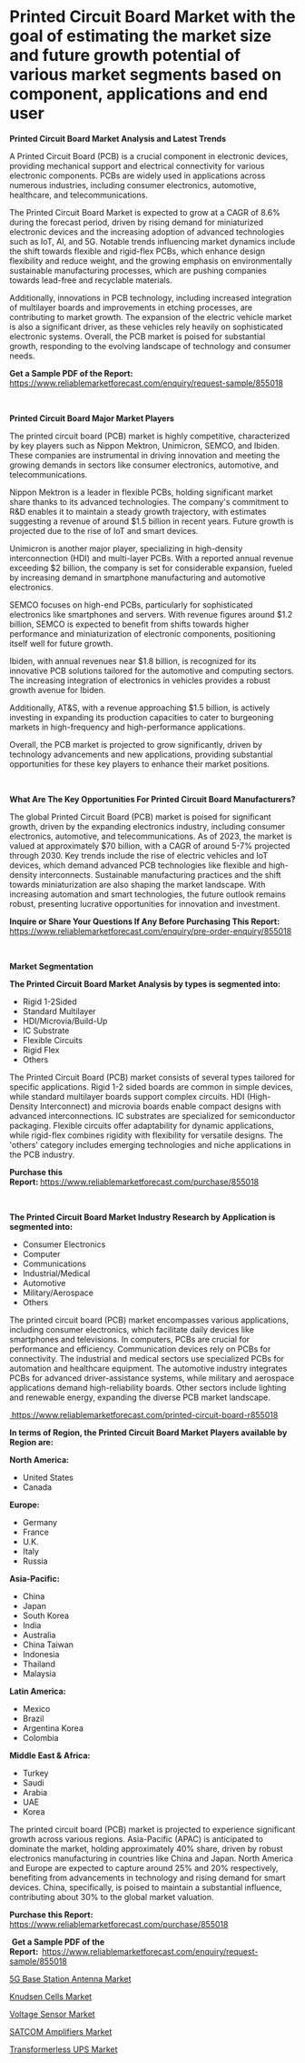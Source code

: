 <p><h1>Printed Circuit Board Market with the goal of estimating the market size and future growth potential of various market segments based on component, applications and end user</h1></p><p><strong>Printed Circuit Board Market Analysis and Latest Trends</strong></p>
<p><p>A Printed Circuit Board (PCB) is a crucial component in electronic devices, providing mechanical support and electrical connectivity for various electronic components. PCBs are widely used in applications across numerous industries, including consumer electronics, automotive, healthcare, and telecommunications. </p><p>The Printed Circuit Board Market is expected to grow at a CAGR of 8.6% during the forecast period, driven by rising demand for miniaturized electronic devices and the increasing adoption of advanced technologies such as IoT, AI, and 5G. Notable trends influencing market dynamics include the shift towards flexible and rigid-flex PCBs, which enhance design flexibility and reduce weight, and the growing emphasis on environmentally sustainable manufacturing processes, which are pushing companies towards lead-free and recyclable materials. </p><p>Additionally, innovations in PCB technology, including increased integration of multilayer boards and improvements in etching processes, are contributing to market growth. The expansion of the electric vehicle market is also a significant driver, as these vehicles rely heavily on sophisticated electronic systems. Overall, the PCB market is poised for substantial growth, responding to the evolving landscape of technology and consumer needs.</p></p>
<p><strong>Get a Sample PDF of the Report:&nbsp;</strong> <a href="https://www.reliablemarketforecast.com/enquiry/request-sample/855018?utm_campaign=1890&utm_medium=2&utm_source=Github&utm_content=ia&utm_term=06042025&utm_id=printed-circuit-board">https://www.reliablemarketforecast.com/enquiry/request-sample/855018</a></p>
<p>&nbsp;</p>
<p><strong>Printed Circuit Board Major Market Players</strong></p>
<p><p>The printed circuit board (PCB) market is highly competitive, characterized by key players such as Nippon Mektron, Unimicron, SEMCO, and Ibiden. These companies are instrumental in driving innovation and meeting the growing demands in sectors like consumer electronics, automotive, and telecommunications.</p><p>Nippon Mektron is a leader in flexible PCBs, holding significant market share thanks to its advanced technologies. The company's commitment to R&D enables it to maintain a steady growth trajectory, with estimates suggesting a revenue of around $1.5 billion in recent years. Future growth is projected due to the rise of IoT and smart devices.</p><p>Unimicron is another major player, specializing in high-density interconnection (HDI) and multi-layer PCBs. With a reported annual revenue exceeding $2 billion, the company is set for considerable expansion, fueled by increasing demand in smartphone manufacturing and automotive electronics.</p><p>SEMCO focuses on high-end PCBs, particularly for sophisticated electronics like smartphones and servers. With revenue figures around $1.2 billion, SEMCO is expected to benefit from shifts towards higher performance and miniaturization of electronic components, positioning itself well for future growth.</p><p>Ibiden, with annual revenues near $1.8 billion, is recognized for its innovative PCB solutions tailored for the automotive and computing sectors. The increasing integration of electronics in vehicles provides a robust growth avenue for Ibiden.</p><p>Additionally, AT&S, with a revenue approaching $1.5 billion, is actively investing in expanding its production capacities to cater to burgeoning markets in high-frequency and high-performance applications.</p><p>Overall, the PCB market is projected to grow significantly, driven by technology advancements and new applications, providing substantial opportunities for these key players to enhance their market positions.</p></p>
<p>&nbsp;</p>
<p><strong>What Are The Key Opportunities For Printed Circuit Board Manufacturers?</strong></p>
<p><p>The global Printed Circuit Board (PCB) market is poised for significant growth, driven by the expanding electronics industry, including consumer electronics, automotive, and telecommunications. As of 2023, the market is valued at approximately $70 billion, with a CAGR of around 5-7% projected through 2030. Key trends include the rise of electric vehicles and IoT devices, which demand advanced PCB technologies like flexible and high-density interconnects. Sustainable manufacturing practices and the shift towards miniaturization are also shaping the market landscape. With increasing automation and smart technologies, the future outlook remains robust, presenting lucrative opportunities for innovation and investment.</p></p>
<p><strong>Inquire or Share Your Questions If Any Before Purchasing This Report:</strong> <a href="https://www.reliablemarketforecast.com/enquiry/pre-order-enquiry/855018?utm_campaign=1890&utm_medium=2&utm_source=Github&utm_content=ia&utm_term=06042025&utm_id=printed-circuit-board">https://www.reliablemarketforecast.com/enquiry/pre-order-enquiry/855018</a></p>
<p>&nbsp;</p>
<p><strong>Market Segmentation</strong></p>
<p><strong>The Printed Circuit Board Market Analysis by types is segmented into:</strong></p>
<p><ul><li>Rigid 1-2Sided</li><li>Standard Multilayer</li><li>HDI/Microvia/Build-Up</li><li>IC Substrate</li><li>Flexible Circuits</li><li>Rigid Flex</li><li>Others</li></ul></p>
<p><p>The Printed Circuit Board (PCB) market consists of several types tailored for specific applications. Rigid 1-2 sided boards are common in simple devices, while standard multilayer boards support complex circuits. HDI (High-Density Interconnect) and microvia boards enable compact designs with advanced interconnections. IC substrates are specialized for semiconductor packaging. Flexible circuits offer adaptability for dynamic applications, while rigid-flex combines rigidity with flexibility for versatile designs. The 'others' category includes emerging technologies and niche applications in the PCB industry.</p></p>
<p><strong>Purchase this Report:&nbsp;</strong><a href="https://www.reliablemarketforecast.com/purchase/855018?utm_campaign=1890&utm_medium=2&utm_source=Github&utm_content=ia&utm_term=06042025&utm_id=printed-circuit-board">https://www.reliablemarketforecast.com/purchase/855018</a></p>
<p>&nbsp;</p>
<p><strong>The Printed Circuit Board Market Industry Research by Application is segmented into:</strong></p>
<p><ul><li>Consumer Electronics</li><li>Computer</li><li>Communications</li><li>Industrial/Medical</li><li>Automotive</li><li>Military/Aerospace</li><li>Others</li></ul></p>
<p><p>The printed circuit board (PCB) market encompasses various applications, including consumer electronics, which facilitate daily devices like smartphones and televisions. In computers, PCBs are crucial for performance and efficiency. Communication devices rely on PCBs for connectivity. The industrial and medical sectors use specialized PCBs for automation and healthcare equipment. The automotive industry integrates PCBs for advanced driver-assistance systems, while military and aerospace applications demand high-reliability boards. Other sectors include lighting and renewable energy, expanding the diverse PCB market landscape.</p></p>
<p><a href="https://www.reliablemarketforecast.com/printed-circuit-board-r855018?utm_campaign=1890&utm_medium=2&utm_source=Github&utm_content=ia&utm_term=06042025&utm_id=printed-circuit-board">&nbsp;https://www.reliablemarketforecast.com/printed-circuit-board-r855018</a></p>
<p><strong>In terms of Region, the Printed Circuit Board Market Players available by Region are:</strong></p>
<p>
    <p> <strong> North America: </strong>
        <ul>
            <li>United States</li>
            <li>Canada</li>
        </ul>
        </p> 
    <p> <strong> Europe: </strong>
        <ul>
            <li>Germany</li>
            <li>France</li>
            <li>U.K.</li>
            <li>Italy</li>
            <li>Russia</li>
        </ul>
        </p> 
    <p> <strong> Asia-Pacific: </strong>
        <ul>
            <li>China</li>
            <li>Japan</li>
            <li>South Korea</li>
            <li>India</li>
            <li>Australia</li>
            <li>China Taiwan</li>
            <li>Indonesia</li>
            <li>Thailand</li>
            <li>Malaysia</li>
        </ul>
        </p> 
    <p> <strong> Latin America: </strong>
        <ul>
            <li>Mexico</li>
            <li>Brazil</li>
            <li>Argentina Korea</li>
            <li>Colombia</li>
        </ul>
        </p> 
    <p> <strong> Middle East & Africa: </strong>
        <ul>
            <li>Turkey</li>
            <li>Saudi</li>
            <li>Arabia</li>
            <li>UAE</li>
            <li>Korea</li>
        </ul>
    </p>
    </p>
<p><p>The printed circuit board (PCB) market is projected to experience significant growth across various regions. Asia-Pacific (APAC) is anticipated to dominate the market, holding approximately 40% share, driven by robust electronics manufacturing in countries like China and Japan. North America and Europe are expected to capture around 25% and 20% respectively, benefiting from advancements in technology and rising demand for smart devices. China, specifically, is poised to maintain a substantial influence, contributing about 30% to the global market valuation.</p></p>
<p><strong>Purchase this Report: </strong><a href="https://www.reliablemarketforecast.com/purchase/855018?utm_campaign=1890&utm_medium=2&utm_source=Github&utm_content=ia&utm_term=06042025&utm_id=printed-circuit-board">https://www.reliablemarketforecast.com/purchase/855018</a></p>
<p>&nbsp;<strong>Get a Sample PDF of the Report:&nbsp;&nbsp;</strong><a href="https://www.reliablemarketforecast.com/enquiry/request-sample/855018?utm_campaign=1890&utm_medium=2&utm_source=Github&utm_content=ia&utm_term=06042025&utm_id=printed-circuit-board">https://www.reliablemarketforecast.com/enquiry/request-sample/855018</a></p>
<p><strong></strong></p>
<p><p><a href="https://github.com/eskelimaksic/Market-Research-Report-List-1/blob/main/5g-base-station-antenna-market.md?utm_campaign=1890&utm_medium=2&utm_source=Github&utm_content=ia&utm_term=06042025&utm_id=printed-circuit-board">5G Base Station Antenna Market</a></p><p><a href="https://github.com/lelahokendo/Market-Research-Report-List-1/blob/main/knudsen-cells-market.md?utm_campaign=1890&utm_medium=2&utm_source=Github&utm_content=ia&utm_term=06042025&utm_id=printed-circuit-board">Knudsen Cells Market</a></p><p><a href="https://github.com/wantadhagino/Market-Research-Report-List-1/blob/main/voltage-sensor-market.md?utm_campaign=1890&utm_medium=2&utm_source=Github&utm_content=ia&utm_term=06042025&utm_id=printed-circuit-board">Voltage Sensor Market</a></p><p><a href="https://github.com/vestadjogile/Market-Research-Report-List-1/blob/main/satcom-amplifiers-market.md?utm_campaign=1890&utm_medium=2&utm_source=Github&utm_content=ia&utm_term=06042025&utm_id=printed-circuit-board">SATCOM Amplifiers Market</a></p><p><a href="https://github.com/gogashopkewy/Market-Research-Report-List-1/blob/main/transformerless-ups-market.md?utm_campaign=1890&utm_medium=2&utm_source=Github&utm_content=ia&utm_term=06042025&utm_id=printed-circuit-board">Transformerless UPS Market</a></p></p>